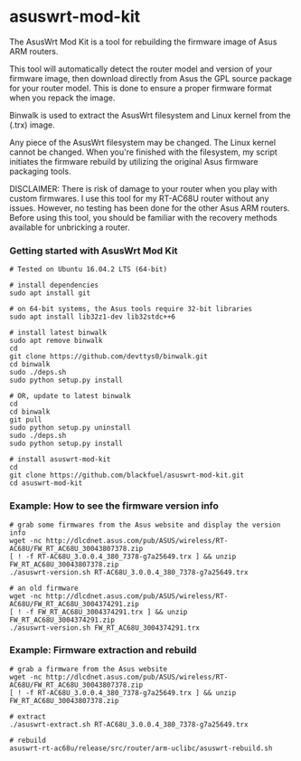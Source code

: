 # asuswrt-mod-kit

The AsusWrt Mod Kit is a tool for rebuilding the firmware image of Asus ARM routers.

This tool will automatically detect the router model and version of your firmware image, then download directly from Asus the GPL source package for your router model.  This is done to ensure a proper firmware format when you repack the image.

Binwalk is used to extract the AsusWrt filesystem and Linux kernel from the (.trx) image.

Any piece of the AsusWrt filesystem may be changed. The Linux kernel cannot be changed.  When you're finished with the filesystem, my script initiates the firmware rebuild by utilizing the original Asus firmware packaging tools.

DISCLAIMER: There is risk of damage to your router when you play with custom firmwares.  I use this tool for my RT-AC68U router without any issues.  However, no testing has been done for the other Asus ARM routers. Before using this tool, you should be familiar with the recovery methods available for unbricking a router.  


### Getting started with AsusWrt Mod Kit
```
# Tested on Ubuntu 16.04.2 LTS (64-bit)

# install dependencies
sudo apt install git

# on 64-bit systems, the Asus tools require 32-bit libraries
sudo apt install lib32z1-dev lib32stdc++6

# install latest binwalk
sudo apt remove binwalk
cd
git clone https://github.com/devttys0/binwalk.git
cd binwalk
sudo ./deps.sh
sudo python setup.py install

# OR, update to latest binwalk
cd
cd binwalk
git pull
sudo python setup.py uninstall
sudo ./deps.sh
sudo python setup.py install

# install asuswrt-mod-kit
cd
git clone https://github.com/blackfuel/asuswrt-mod-kit.git
cd asuswrt-mod-kit
```


### Example: How to see the firmware version info
```
# grab some firmwares from the Asus website and display the version info
wget -nc http://dlcdnet.asus.com/pub/ASUS/wireless/RT-AC68U/FW_RT_AC68U_30043807378.zip
[ ! -f RT-AC68U_3.0.0.4_380_7378-g7a25649.trx ] && unzip FW_RT_AC68U_30043807378.zip
./asuswrt-version.sh RT-AC68U_3.0.0.4_380_7378-g7a25649.trx

# an old firmware
wget -nc http://dlcdnet.asus.com/pub/ASUS/wireless/RT-AC68U/FW_RT_AC68U_3004374291.zip
[ ! -f FW_RT_AC68U_3004374291.trx ] && unzip FW_RT_AC68U_3004374291.zip
./asuswrt-version.sh FW_RT_AC68U_3004374291.trx
```


### Example: Firmware extraction and rebuild
```
# grab a firmware from the Asus website
wget -nc http://dlcdnet.asus.com/pub/ASUS/wireless/RT-AC68U/FW_RT_AC68U_30043807378.zip
[ ! -f RT-AC68U_3.0.0.4_380_7378-g7a25649.trx ] && unzip FW_RT_AC68U_30043807378.zip

# extract
./asuswrt-extract.sh RT-AC68U_3.0.0.4_380_7378-g7a25649.trx

# rebuild
asuswrt-rt-ac68u/release/src/router/arm-uclibc/asuswrt-rebuild.sh
```
